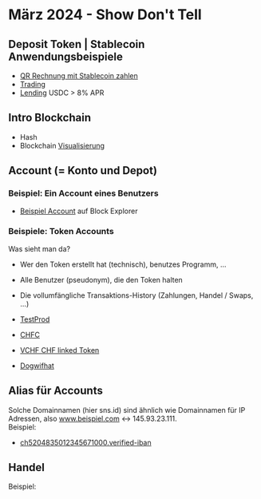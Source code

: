 # März 2024 - Show Don't Tell

## Deposit Token | Stablecoin Anwendungsbeispiele
- [QR Rechnung mit Stablecoin zahlen](https://app.gbits.io/)
- [Trading](https://pro.prism.ag/)
- [Lending](https://solend.fi/dashboard) USDC > 8% APR

## Intro Blockchain
- Hash
- Blockchain
[Visualisierung](https://blockchains.web-lab.at/bc-demos/blockchain/blockchain.html)

## Account (= Konto und Depot)

### Beispiel: Ein Account eines Benutzers
- [Beispiel Account](https://solscan.io/account/JBL2idfXZJpsaErVMYRut8fDdwXntJD7fUNJpnaUCmS6) auf Block Explorer

### Beispiele: Token Accounts
Was sieht man da?
- Wer den Token erstellt hat (technisch), benutzes Programm, ...
- Alle Benutzer (pseudonym), die den Token halten 
- Die vollumfängliche Transaktions-History (Zahlungen, Handel / Swaps, ...)

- [TestProd](https://solscan.io/token/FyzU9ZUUgwndFMYZjLCLZwCiFZ3Y8aknvtWKgTx7Wz1M)
- [CHFC](https://solscan.io/token/zbWjn4dSFe5R5fmzqNi5UUi9cppLxvxxpDKFHnURA5k)
- [VCHF CHF linked Token](https://solscan.io/token/AhhdRu5YZdjVkKR3wbnUDaymVQL2ucjMQ63sZ3LFHsch)
- [Dogwifhat](https://solscan.io/token/EKpQGSJtjMFqKZ9KQanSqYXRcF8fBopzLHYxdM65zcjm)

## Alias für Accounts 
Solche Domainnamen (hier sns.id) sind ähnlich wie Domainnamen für IP Adressen, also www.beispiel.com <-> 145.93.23.111.  
Beispiel:  
- [ch5204835012345671000.verified-iban](https://www.sns.id/domain?domain=ch5204835012345671000.verified-iban)

## Handel 
Beispiel:

